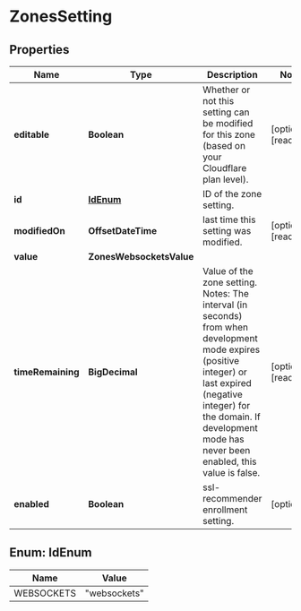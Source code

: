 

# ZonesSetting


## Properties

| Name | Type | Description | Notes |
|------------ | ------------- | ------------- | -------------|
|**editable** | **Boolean** | Whether or not this setting can be modified for this zone (based on your Cloudflare plan level). |  [optional] [readonly] |
|**id** | [**IdEnum**](#IdEnum) | ID of the zone setting. |  |
|**modifiedOn** | **OffsetDateTime** | last time this setting was modified. |  [optional] [readonly] |
|**value** | **ZonesWebsocketsValue** |  |  |
|**timeRemaining** | **BigDecimal** | Value of the zone setting. Notes: The interval (in seconds) from when development mode expires (positive integer) or last expired (negative integer) for the domain. If development mode has never been enabled, this value is false. |  [optional] [readonly] |
|**enabled** | **Boolean** | ssl-recommender enrollment setting. |  [optional] |



## Enum: IdEnum

| Name | Value |
|---- | -----|
| WEBSOCKETS | &quot;websockets&quot; |



